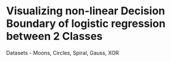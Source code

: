 # Visualizing non-linear Decision Boundary of logistic regression between 2 Classes
Datasets - Moons, Circles, Spiral, Gauss, XOR
